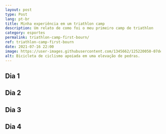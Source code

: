 ```yaml
---
layout: post
type: Post
lang: pt-br
title: Minha experiência em um triathlon camp
description: Um relato de como foi o meu primeiro camp de triathlon
category: esportes
permalink: triathlon-camp-first-bourn/
ref: triathlon-camp-first-bourn
date: 2021-07-16 22:00
image: https://user-images.githubusercontent.com/1345662/125220050-07dea100-e294-11eb-9b6e-b72bf2e5dbfc.png
alt: Bicicleta de ciclismo apoiada em uma elevação de pedras.
---
```

## Dia 1

## Dia 2

## Dia 3

## Dia 4